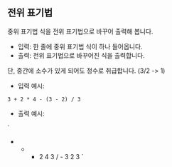 ## 전위 표기법

중위 표기법 식을 전위 표기법으로 바꾸어 출력해 봅니다.

- 입력: 한 줄에 중위 표기법 식이 하나 들어옵니다.
- 출력: 전위 표기법으로 바꾸어진 식을 출력합니다.

단, 중간에 소수가 있게 되어도 정수로 취급합니다. (3/2 -> 1)

- 입력 예시:

`
3 + 2 * 4 - (3 - 2) / 3
`

- 출력 예시:

`
- + * 2 4 3 / - 3 2 3
`